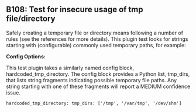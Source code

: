 ## B108: Test for insecure usage of tmp file/directory

Safely creating a temporary file or directory means following a number
of rules (see the references for more details). This plugin test looks
for strings starting with (configurable) commonly used temporary paths,
for example:

**Config Options:**

This test plugin takes a similarly named config block,
hardcoded\_tmp\_directory. The config block provides a Python list,
tmp\_dirs, that lists string fragments indicating possible temporary
file paths. Any string starting with one of these fragments will report
a MEDIUM confidence issue.

`hardcoded_tmp_directory:
tmp_dirs: ['/tmp', '/var/tmp', '/dev/shm']`